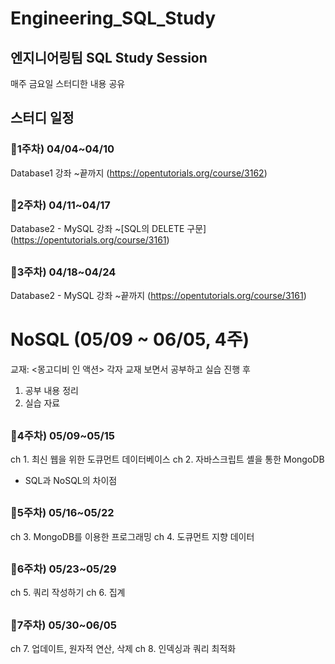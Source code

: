 # Engineering_SQL_Study

## 엔지니어링팀 SQL Study Session
 
매주 금요일 스터디한 내용 공유

## 스터디 일정

### 🔻1주차) 04/04~04/10
Database1 강좌 ~끝까지
(https://opentutorials.org/course/3162)
##

### 🔻2주차) 04/11~04/17
Database2 - MySQL 강좌 ~[SQL의 DELETE 구문]  (https://opentutorials.org/course/3161)
##

### 🔻3주차) 04/18~04/24
Database2 - MySQL 강좌 ~끝까지
(https://opentutorials.org/course/3161)
##

# NoSQL (05/09 ~ 06/05, 4주)
교재: <몽고디비 인 액션>
각자 교재 보면서 공부하고 실습 진행 후  
1) 공부 내용 정리
2) 실습 자료
##

### 🔻4주차) 05/09~05/15
ch 1. 최신 웹을 위한 도큐먼트 데이터베이스 
ch 2. 자바스크립트 셸을 통한 MongoDB
+ SQL과 NoSQL의 차이점 
##

### 🔻5주차) 05/16~05/22
ch 3. MongoDB를 이용한 프로그래밍 
ch 4. 도큐먼트 지향 데이터
##

### 🔻6주차) 05/23~05/29
ch 5. 쿼리 작성하기
ch 6. 집계 
##

### 🔻7주차) 05/30~06/05
ch 7. 업데이트, 원자적 연산, 삭제
ch 8. 인덱싱과 쿼리 최적화
##